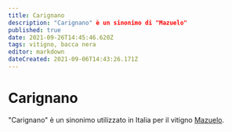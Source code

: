 ```yaml
---
title: Carignano
description: "Carignano" è un sinonimo di "Mazuelo"
published: true
date: 2021-09-26T14:45:46.620Z
tags: vitigno, bacca nera
editor: markdown
dateCreated: 2021-09-06T14:43:26.171Z
---
```


# Carignano
"Carignano" è un sinonimo utilizzato in Italia per il vitigno [Mazuelo](/vitigni/Spagna/bacca-nera/mazuelo).